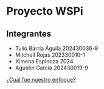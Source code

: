 # Proyecto WSPi
## Integrantes
+ Tulio Barría Águila 202430036-9
+ Mitchell Rojas 202330010-1
+ Ximena Espinoza 2024
+ Agustin Garcia 202430019-9

[¿Cuál fue nuestro enfoque?](https://github.com/sammmDot/WSPi/La-visión)
